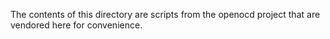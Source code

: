 The contents of this directory are scripts from the openocd project that are vendored here for convenience.